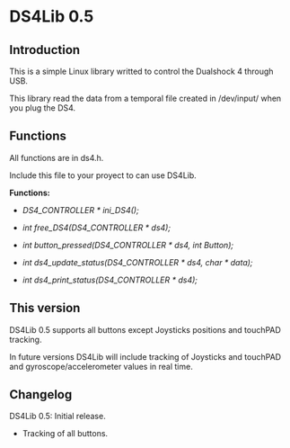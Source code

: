 # DS4Lib 0.5
Introduction
-------------

This is a simple Linux library writted to control the Dualshock 4 through USB.

This library read the data from a temporal file created in /dev/input/ when you plug the DS4.

Functions
-----------
All functions are in ds4.h.

Include this file to your proyect to can use DS4Lib.

  **Functions:**
  
- *DS4_CONTROLLER * ini_DS4();*

- *int free_DS4(DS4_CONTROLLER * ds4);*

- *int button_pressed(DS4_CONTROLLER * ds4, int Button);*

- *int ds4_update_status(DS4_CONTROLLER * ds4, char * data);*

- *int ds4_print_status(DS4_CONTROLLER * ds4);*

This version
-----------
DS4Lib 0.5 supports all buttons except Joysticks positions and touchPAD tracking.

In future versions DS4Lib will include tracking of Joysticks and touchPAD and gyroscope/accelerometer values in real time.

Changelog
---------
DS4Lib 0.5: Initial release.

- Tracking of all buttons.



